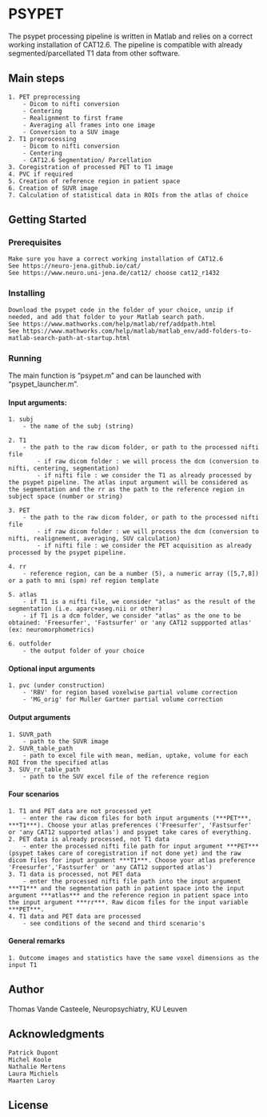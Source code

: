 # PSYPET

The psypet processing pipeline is written in Matlab and relies on a correct working installation of CAT12.6.
The pipeline is compatible with already segmented/parcellated T1 data from other software.

## Main steps

	1. PET preprocessing
		- Dicom to nifti conversion
		- Centering
		- Realignment to first frame
		- Averaging all frames into one image
		- Conversion to a SUV image
	2. T1 preprocessing
		- Dicom to nifti conversion
		- Centering
		- CAT12.6 Segmentation/ Parcellation 
	3. Coregistration of processed PET to T1 image
	4. PVC if required
	5. Creation of reference region in patient space
	6. Creation of SUVR image
	7. Calculation of statistical data in ROIs from the atlas of choice


## Getting Started


### Prerequisites

	Make sure you have a correct working installation of CAT12.6
	See https://neuro-jena.github.io/cat/
	See https://www.neuro.uni-jena.de/cat12/ choose cat12_r1432

### Installing

	Download the psypet code in the folder of your choice, unzip if needed, and add that folder to your Matlab search path.
	See https://www.mathworks.com/help/matlab/ref/addpath.html
	See https://www.mathworks.com/help/matlab/matlab_env/add-folders-to-matlab-search-path-at-startup.html

### Running 

The main function is “psypet.m” and can be launched with “psypet_launcher.m”. 


#### Input arguments:
 
	1. subj
		- the name of the subj (string)
 
	2. T1
		- the path to the raw dicom folder, or path to the processed nifti file
        	- if raw dicom folder : we will process the dcm (conversion to nifti, centering, segmentation)
        	- if nifti file : we consider the T1 as already processed by the psypet pipeline. The atlas input argument will be considered as the segmentation and the rr as the path to the reference region in subject space (number or string)
  
	3. PET
		- the path to the raw dicom folder, or path to the processed nifti file
        	- if raw dicom folder : we will process the dcm (conversion to nifti, realignement, averaging, SUV calculation)
        	- if nifti file : we consider the PET acquisition as already processed by the psypet pipeline.
  
	4. rr
		- reference region, can be a number (5), a numeric array ([5,7,8]) or a path to mni (spm) ref region template
  
	5. atlas
        - if T1 is a nifti file, we consider "atlas" as the result of the segmentation (i.e. aparc+aseg.nii or other)
        - if T1 is a dcm folder, we consider "atlas" as the one to be obtained: 'Freesurfer', 'Fastsurfer' or 'any CAT12 suppported atlas' (ex: neuromorphometrics)

	6. outfolder
		- the output folder of your choice

#### Optional input arguments
	1. pvc (under construction)
		- 'RBV' for region based voxelwise partial volume correction
		- 'MG_orig' for Muller Gartner partial volume correction

#### Output arguments

    1. SUVR_path
		- path to the SUVR image
    2. SUVR_table_path
		- path to excel file with mean, median, uptake, volume for each ROI from the specified atlas
	3. SUV_rr_table_path
		- path to the SUV excel file of the reference region

#### Four scenarios

	1. T1 and PET data are not processed yet
		- enter the raw dicom files for both input arguments (***PET***, ***T1***). Choose your atlas preferences ('Freesurfer', 'Fastsurfer' or 'any CAT12 supported atlas') and psypet take cares of everything.
	2. PET data is already processed, not T1 data
		- enter the processed nifti file path for input argument ***PET*** (psypet takes care of coregistration if not done yet) and the raw dicom files for input argument ***T1***. Choose your atlas preference 'Freesurfer','Fastsurfer' or 'any CAT12 supported atlas')
	3. T1 data is processed, not PET data
		- enter the processed nifti file path into the input argument ***T1*** and the segmentation path in patient space into the input argument ***atlas*** and the reference region in patient space into the input argument ***rr***. Raw dicom files for the input variable ***PET***.
	4. T1 data and PET data are processed
		- see conditions of the second and third scenario's

#### General remarks

    1. Outcome images and statistics have the same voxel dimensions as the input T1

## Author

Thomas Vande Casteele, Neuropsychiatry, KU Leuven

## Acknowledgments

	Patrick Dupont
	Michel Koole
	Nathalie Mertens
	Laura Michiels
	Maarten Laroy

## License
